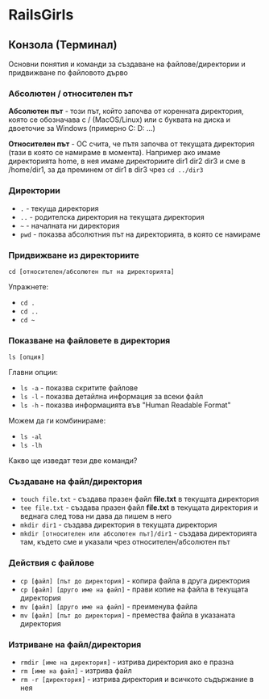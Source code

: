 # RailsGirls

## Конзола (Терминал)
Основни понятия и команди за създаване на файлове/директории и придвижване по файловото дърво

### Абсолютен / относителен път 
**Aбсолютен път** - този път, който започва от коренната директория, която се обозначава с / (МаcOS/Linux) или с буквата на диска и двоеточие за Windows (примерно C: D: ...)

**Относителен път** -  ОС счита, че пътя започва от текущата директория (тази в която се намираме в момента). Например ако имаме директорията home, в нея имаме директориите dir1 dir2 dir3 и сме в /home/dir1, за да преминем от dir1 в dir3 чрез `cd ../dir3`

### Директории 
- `.` - текуща директория
- `..` - родителска директория на текущата директория
- `~` - началната ни директория 
- `pwd` - показва абсолютния път на директорията, в която се намираме

### Придвижване из директориите
`cd [относителен/абсолютен път на директорията]`

Упражнете:
- `cd .`
- `cd ..`
- `cd ~`

### Показване на файловете в директория
`ls [опция]` 

Главни опции: 
- `ls -a` - показва скритите файлове
- `ls -l` - показва детайлна информация за всеки файл 
- `ls -h` - показва информацията във "Human Readable Format"

Moжем да ги комбинираме:
- `ls -al`
- `ls -lh`

Какво ще изведат тези две команди?

### Създаване на файл/директория
- `touch file.txt` - създава празен файл **file.txt** в текущата директория
- `tee file.txt` - създава празен файл **file.txt** в текущата директория и веднага след това ни дава да пишем в него 
- `mkdir dir1` - създава директория в текущата директория
- `mkdir [oтносителен или абсолютен път]/dir1` - създава директорията там, където сме и указали чрез относителен/абсолютен път

### Действия с файлове
- `cp [файл] [път до директория]` - копира файла в друга директория
- `cp [файл] [друго име на файл]` - прави копие на файла в текущата директория
- `mv [файл] [друго име на файл]` - преименува файла
- `mv [файл] [път до директория]` - премества файла в указаната директория

### Изтриване на файл/директория
- `rmdir [име на директория]` - изтрива директория ако е празна
- `rm [име на файл]` - изтрива файл
- `rm -r [директория]` - изтрива директория и всичкото съдържание в нея
